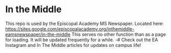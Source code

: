 # In the Middle
This repo is used by the Episcopal Academy MS Newspaper.
Located here: https://sites.google.com/episcopalacademy.org/inthemiddle-eamsnewspaper/in-the-middle
This serves no other function than as a page for loading. It will be updated frequently for a while.
-# Check out the EA Instagram and In The Middle articles for updates on campus life!
